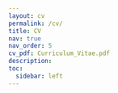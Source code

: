 ```yaml
---
layout: cv
permalink: /cv/
title: CV
nav: true
nav_order: 5
cv_pdf: Curriculum_Vitae.pdf
description: 
toc:
  sidebar: left
---
```

